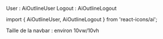 User : AiOutlineUser
Logout : AiOutlineLogout

import { AiOutlineUser, AiOutlineLogout } from 'react-icons/ai';

Taille de la navbar : environ 10vw/10vh
